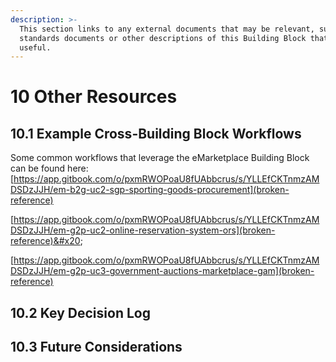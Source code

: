 ```yaml
---
description: >-
  This section links to any external documents that may be relevant, such as
  standards documents or other descriptions of this Building Block that may be
  useful.
---
```


# 10 Other Resources

## 10.1 Example Cross-Building Block Workflows

Some common workflows that leverage the eMarketplace Building Block can be found here: [https://app.gitbook.com/o/pxmRWOPoaU8fUAbbcrus/s/YLLEfCKTnmzAMDSDzJJH/em-b2g-uc2-sgp-sporting-goods-procurement](broken-reference)

&#x20;[https://app.gitbook.com/o/pxmRWOPoaU8fUAbbcrus/s/YLLEfCKTnmzAMDSDzJJH/em-g2p-uc2-online-reservation-system-ors](broken-reference)&#x20;

[https://app.gitbook.com/o/pxmRWOPoaU8fUAbbcrus/s/YLLEfCKTnmzAMDSDzJJH/em-g2p-uc3-government-auctions-marketplace-gam](broken-reference)

## 10.2 Key Decision Log



## 10.3 Future Considerations

